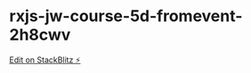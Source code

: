 # rxjs-jw-course-5d-fromevent-2h8cwv

[Edit on StackBlitz ⚡️](https://stackblitz.com/edit/rxjs-jw-course-5d-fromevent-2h8cwv)